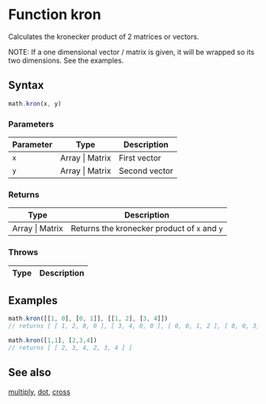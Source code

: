 <!-- Note: This file is automatically generated from source code comments. Changes made in this file will be overridden. -->

# Function kron

Calculates the kronecker product of 2 matrices or vectors.

NOTE: If a one dimensional vector / matrix is given, it will be
wrapped so its two dimensions.
See the examples.


## Syntax

```js
math.kron(x, y)
```

### Parameters

Parameter | Type | Description
--------- | ---- | -----------
`x` | Array &#124; Matrix | First vector
`y` | Array &#124; Matrix | Second vector

### Returns

Type | Description
---- | -----------
Array &#124; Matrix | Returns the kronecker product of `x` and `y`


### Throws

Type | Description
---- | -----------


## Examples

```js
math.kron([[1, 0], [0, 1]], [[1, 2], [3, 4]])
// returns [ [ 1, 2, 0, 0 ], [ 3, 4, 0, 0 ], [ 0, 0, 1, 2 ], [ 0, 0, 3, 4 ] ]

math.kron([1,1], [2,3,4])
// returns [ [ 2, 3, 4, 2, 3, 4 ] ]
```


## See also

[multiply](multiply.md),
[dot](dot.md),
[cross](cross.md)
